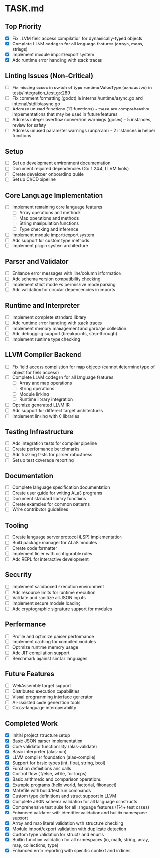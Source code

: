 # TASK.md

## Top Priority

- [x] Fix LLVM field access compilation for dynamically-typed objects
- [x] Complete LLVM codegen for all language features (arrays, maps, strings)
- [x] Implement module import/export system
- [x] Add runtime error handling with stack traces

## Linting Issues (Non-Critical)
- [ ] Fix missing cases in switch of type runtime.ValueType (exhaustive) in tests/integration_test.go:289
- [ ] Fix comment formatting (godot) in internal/runtime/async.go and internal/stdlib/async.go
- [ ] Address unused functions (12 functions) - these are comprehensive implementations that may be used in future features
- [ ] Address integer overflow conversion warnings (gosec) - 5 instances, review for safety
- [ ] Address unused parameter warnings (unparam) - 2 instances in helper functions

## Setup
- [ ] Set up development environment documentation
- [ ] Document required dependencies (Go 1.24.4, LLVM tools)
- [ ] Create developer onboarding guide
- [ ] Set up CI/CD pipeline

## Core Language Implementation
- [ ] Implement remaining core language features
  - [ ] Array operations and methods
  - [ ] Map operations and methods
  - [ ] String manipulation functions
  - [ ] Type checking and inference
- [ ] Implement module import/export system
- [ ] Add support for custom type methods
- [ ] Implement plugin system architecture

## Parser and Validator
- [ ] Enhance error messages with line/column information
- [ ] Add schema version compatibility checking
- [ ] Implement strict mode vs permissive mode parsing
- [ ] Add validation for circular dependencies in imports

## Runtime and Interpreter
- [ ] Implement complete standard library
- [ ] Add runtime error handling with stack traces
- [ ] Implement memory management and garbage collection
- [ ] Add debugging support (breakpoints, step-through)
- [ ] Implement runtime type checking

## LLVM Compiler Backend
- [ ] Fix field access compilation for map objects (cannot determine type of object for field access)
- [ ] Complete LLVM codegen for all language features
  - [ ] Array and map operations
  - [ ] String operations
  - [ ] Module linking
  - [ ] Runtime library integration
- [ ] Optimize generated LLVM IR
- [ ] Add support for different target architectures
- [ ] Implement linking with C libraries

## Testing Infrastructure
- [ ] Add integration tests for compiler pipeline
- [ ] Create performance benchmarks
- [ ] Add fuzzing tests for parser robustness
- [ ] Set up test coverage reporting

## Documentation
- [ ] Complete language specification documentation
- [ ] Create user guide for writing ALaS programs
- [ ] Document standard library functions
- [ ] Create examples for common patterns
- [ ] Write contributor guidelines

## Tooling
- [ ] Create language server protocol (LSP) implementation
- [ ] Build package manager for ALaS modules
- [ ] Create code formatter
- [ ] Implement linter with configurable rules
- [ ] Add REPL for interactive development

## Security
- [ ] Implement sandboxed execution environment
- [ ] Add resource limits for runtime execution
- [ ] Validate and sanitize all JSON inputs
- [ ] Implement secure module loading
- [ ] Add cryptographic signature support for modules

## Performance
- [ ] Profile and optimize parser performance
- [ ] Implement caching for compiled modules
- [ ] Optimize runtime memory usage
- [ ] Add JIT compilation support
- [ ] Benchmark against similar languages

## Future Features
- [ ] WebAssembly target support
- [ ] Distributed execution capabilities
- [ ] Visual programming interface generator
- [ ] AI-assisted code generation tools
- [ ] Cross-language interoperability

## Completed Work
- [x] Initial project structure setup
- [x] Basic JSON parser implementation
- [x] Core validator functionality (alas-validate)
- [x] Basic interpreter (alas-run)
- [x] LLVM compiler foundation (alas-compile)
- [x] Support for basic types (int, float, string, bool)
- [x] Function definitions and calls
- [x] Control flow (if/else, while, for loops)
- [x] Basic arithmetic and comparison operations
- [x] Example programs (hello world, factorial, fibonacci)
- [x] Makefile with build/test/run commands
- [x] Custom type definitions and struct support in LLVM
- [x] Complete JSON schema validation for all language constructs
- [x] Comprehensive test suite for all language features (174+ test cases)
- [x] Enhanced validator with identifier validation and builtin namespace support
- [x] Array and map literal validation with structure checking
- [x] Module import/export validation with duplicate detection
- [x] Custom type validation for structs and enums
- [x] Builtin function validation for all namespaces (io, math, string, array, map, collections, type)
- [x] Enhanced error reporting with specific context and indices